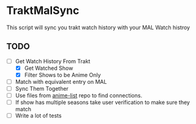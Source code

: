 # TraktMalSync
This script will sync you trakt watch history with your MAL Watch histroy

## TODO
- [ ] Get Watch History From Trakt
  - [x] Get Watched Show
  - [x] Filter Shows to be Anime Only
- [ ] Match with equivalent entry on MAL
- [ ] Sync Them Together
- [ ] Use files from [anime-list](https://github.com/Fribb/anime-lists) repo to find connections.
- [ ] If show has multiple seasons take user verification to make sure they match
- [ ] Write a lot of tests
